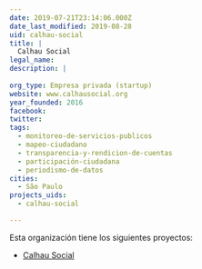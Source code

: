 ```yaml
---
date: 2019-07-21T23:14:06.000Z
date_last_modified: 2019-08-28
uid: calhau-social
title: |
  Calhau Social
legal_name: 
description: |
  
org_type: Empresa privada (startup)
website: www.calhausocial.org
year_founded: 2016
facebook: 
twitter: 
tags:
  - monitoreo-de-servicios-publicos
  - mapeo-ciudadano
  - transparencia-y-rendicion-de-cuentas
  - participación-ciudadana
  - periodismo-de-datos
cities: 
  - São Paulo
projects_uids:
  - calhau-social

---
```


Esta organización tiene los siguientes proyectos:

- [Calhau Social](/proyectos/calhau-social)
